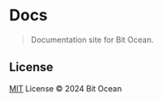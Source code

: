 # Docs

> Documentation site for Bit Ocean.

## License

[MIT](/LICENSE) License &copy; 2024 Bit Ocean
